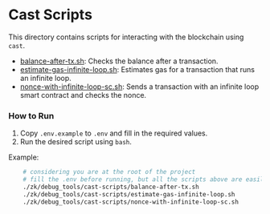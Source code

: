 # Cast Scripts

This directory contains scripts for interacting with the blockchain using `cast`.

- [balance-after-tx.sh](cast-scripts/balance-after-tx.sh): Checks the balance after a transaction.
- [estimate-gas-infinite-loop.sh](cast-scripts/estimate-gas-infinite-loop.sh): Estimates gas for a transaction that runs an infinite loop.
- [nonce-with-infinite-loop-sc.sh](cast-scripts/nonce-with-infinite-loop-sc.sh): Sends a transaction with an infinite loop smart contract and checks the nonce.

### How to Run

1. Copy `.env.example` to `.env` and fill in the required values.
2. Run the desired script using `bash`.

Example:

```sh
    # considering you are at the root of the project
    # fill the .env before running, but all the scripts above are easily runnable:
    ./zk/debug_tools/cast-scripts/balance-after-tx.sh
    ./zk/debug_tools/cast-scripts/estimate-gas-infinite-loop.sh
    ./zk/debug_tools/cast-scripts/nonce-with-infinite-loop-sc.sh
```
